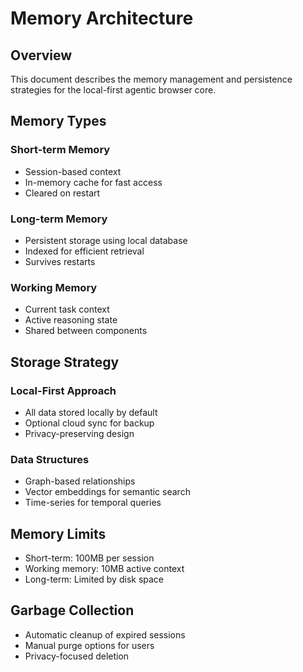 # Memory Architecture

## Overview
This document describes the memory management and persistence strategies for the local-first agentic browser core.

## Memory Types

### Short-term Memory
- Session-based context
- In-memory cache for fast access
- Cleared on restart

### Long-term Memory
- Persistent storage using local database
- Indexed for efficient retrieval
- Survives restarts

### Working Memory
- Current task context
- Active reasoning state
- Shared between components

## Storage Strategy

### Local-First Approach
- All data stored locally by default
- Optional cloud sync for backup
- Privacy-preserving design

### Data Structures
- Graph-based relationships
- Vector embeddings for semantic search
- Time-series for temporal queries

## Memory Limits
- Short-term: 100MB per session
- Working memory: 10MB active context
- Long-term: Limited by disk space

## Garbage Collection
- Automatic cleanup of expired sessions
- Manual purge options for users
- Privacy-focused deletion
